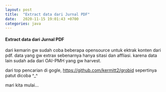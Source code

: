 ```yaml
---
layout: post
title:  "Extract data dari Jurnal PDF"
date:   2020-11-15 19:01:43 +0700
categories: java
---
```


#### Extract data dari Jurnal PDF

dari kemarin gw sudah coba beberapa opensource untuk ektrak konten dari pdf. data yang gw extrax sebenarnya hanya sitasi dan affliasi. karena data lain sudah ada dari OAI-PMH yang gw harvest.

dari top pencarian di gogle, https://github.com/kermitt2/grobid sepertinya patut dicoba ^_^ 

mari kita mulai... 